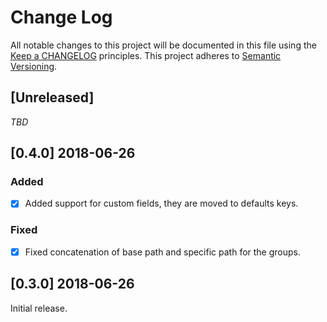 # Change Log
All notable changes to this project will be documented in this file
using the [Keep a CHANGELOG](http://keepachangelog.com/) principles.
This project adheres to [Semantic Versioning](http://semver.org/).

<!--
Types of changes

Added - for new features.
Changed - for changes in existing functionality.
Deprecated - for soon-to-be removed features.
Removed - for now removed features.
Fixed - for any bug fixes.
Security - in case of vulnerabilities.
-->

## [Unreleased]

_TBD_

## [0.4.0] 2018-06-26
### Added
- [x] Added support for custom fields, they are moved to defaults keys.

### Fixed
- [x] Fixed concatenation of base path and specific path for the groups.

## [0.3.0] 2018-06-26

Initial release.
